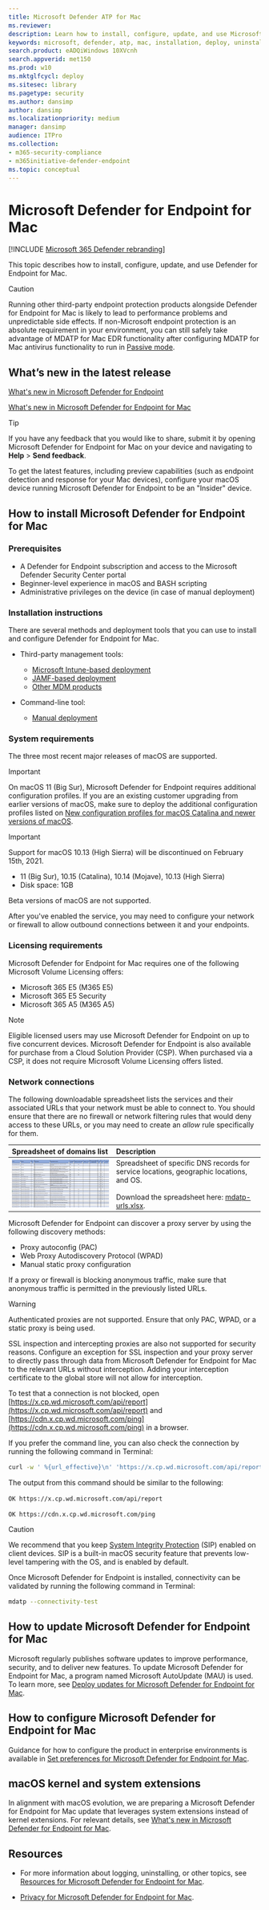 ```yaml
---
title: Microsoft Defender ATP for Mac
ms.reviewer:
description: Learn how to install, configure, update, and use Microsoft Defender Advanced Threat Protection for Mac.
keywords: microsoft, defender, atp, mac, installation, deploy, uninstallation, intune, jamf, macos, catalina, mojave, high sierra
search.product: eADQiWindows 10XVcnh
search.appverid: met150
ms.prod: w10
ms.mktglfcycl: deploy
ms.sitesec: library
ms.pagetype: security
ms.author: dansimp
author: dansimp
ms.localizationpriority: medium
manager: dansimp
audience: ITPro
ms.collection: 
- m365-security-compliance 
- m365initiative-defender-endpoint 
ms.topic: conceptual
---
```


# Microsoft Defender for Endpoint for Mac

[!INCLUDE [Microsoft 365 Defender rebranding](../../includes/microsoft-defender.md)]


This topic describes how to install, configure, update, and use Defender for Endpoint for Mac.

> [!CAUTION]
> Running other third-party endpoint protection products alongside Defender for Endpoint for Mac is likely to lead to performance problems and unpredictable side effects. If non-Microsoft endpoint protection is an absolute requirement in your environment, you can still safely take advantage of MDATP for Mac EDR functionality after configuring MDATP for Mac antivirus functionality to run in [Passive mode](mac-preferences.md#enable--disable-passive-mode).

## What’s new in the latest release

[What's new in Microsoft Defender for Endpoint](whats-new-in-microsoft-defender-atp.md)

[What's new in Microsoft Defender for Endpoint for Mac](mac-whatsnew.md)

> [!TIP]
> If you have any feedback that you would like to share, submit it by opening Microsoft Defender for Endpoint for Mac on your device and navigating to **Help** > **Send feedback**.

To get the latest features, including preview capabilities (such as endpoint detection and response for your Mac devices), configure your macOS device running Microsoft Defender for Endpoint to be an "Insider" device.

## How to install Microsoft Defender for Endpoint for Mac

### Prerequisites

- A Defender for Endpoint subscription and access to the Microsoft Defender Security Center portal
- Beginner-level experience in macOS and BASH scripting
- Administrative privileges on the device (in case of manual deployment)

### Installation instructions

There are several methods and deployment tools that you can use to install and configure Defender for Endpoint for Mac.

- Third-party management tools:
    - [Microsoft Intune-based deployment](mac-install-with-intune.md)
    - [JAMF-based deployment](mac-install-with-jamf.md)
    - [Other MDM products](mac-install-with-other-mdm.md)

- Command-line tool:
    - [Manual deployment](mac-install-manually.md)

### System requirements

The three most recent major releases of macOS are supported.

> [!IMPORTANT]
> On macOS 11 (Big Sur), Microsoft Defender for Endpoint requires additional configuration profiles. If you are an existing customer upgrading from earlier versions of macOS, make sure to deploy the additional configuration profiles listed on [New configuration profiles for macOS Catalina and newer versions of macOS](mac-sysext-policies.md).

> [!IMPORTANT]
> Support for macOS 10.13 (High Sierra) will be discontinued on February 15th, 2021.

- 11 (Big Sur), 10.15 (Catalina), 10.14 (Mojave), 10.13 (High Sierra)
- Disk space: 1GB

Beta versions of macOS are not supported.

After you've enabled the service, you may need to configure your network or firewall to allow outbound connections between it and your endpoints.

### Licensing requirements

Microsoft Defender for Endpoint for Mac requires one of the following Microsoft Volume Licensing offers:

- Microsoft 365 E5 (M365 E5)
- Microsoft 365 E5 Security
- Microsoft 365 A5 (M365 A5)

> [!NOTE]
> Eligible licensed users may use Microsoft Defender for Endpoint on up to five concurrent devices.
> Microsoft Defender for Endpoint is also available for purchase from a Cloud Solution Provider (CSP). When purchased via a CSP, it does not require Microsoft Volume Licensing offers listed.

### Network connections

The following downloadable spreadsheet lists the services and their associated URLs that your network must be able to connect to. You should ensure that there are no firewall or network filtering rules that would deny access to these URLs, or you may need to create an *allow* rule specifically for them.



|**Spreadsheet of domains list**|**Description**|
|:-----|:-----|
|![Thumb image for Microsoft Defender for Endpoint URLs spreadsheet](images/mdatp-urls.png)<br/>  | Spreadsheet of specific DNS records for service locations, geographic locations, and OS. <br><br>Download the spreadsheet here: [mdatp-urls.xlsx](https://github.com/MicrosoftDocs/windows-itpro-docs/raw/public/microsoft-365/security/defender-endpoint/downloads/mdatp-urls.xlsx).

Microsoft Defender for Endpoint can discover a proxy server by using the following discovery methods:
- Proxy autoconfig (PAC)
- Web Proxy Autodiscovery Protocol (WPAD)
- Manual static proxy configuration

If a proxy or firewall is blocking anonymous traffic, make sure that anonymous traffic is permitted in the previously listed URLs.

> [!WARNING]
> Authenticated proxies are not supported. Ensure that only PAC, WPAD, or a static proxy is being used.
>
> SSL inspection and intercepting proxies are also not supported for security reasons. Configure an exception for SSL inspection and your proxy server to directly pass through data from Microsoft Defender for Endpoint for Mac to the relevant URLs without interception. Adding your interception certificate to the global store will not allow for interception.

To test that a connection is not blocked, open [https://x.cp.wd.microsoft.com/api/report](https://x.cp.wd.microsoft.com/api/report) and [https://cdn.x.cp.wd.microsoft.com/ping](https://cdn.x.cp.wd.microsoft.com/ping) in a browser.

If you prefer the command line, you can also check the connection by running the following command in Terminal:

```bash
curl -w ' %{url_effective}\n' 'https://x.cp.wd.microsoft.com/api/report' 'https://cdn.x.cp.wd.microsoft.com/ping'
```

The output from this command should be similar to the following:

 `OK https://x.cp.wd.microsoft.com/api/report`

 `OK https://cdn.x.cp.wd.microsoft.com/ping`

> [!CAUTION]
> We recommend that you keep [System Integrity Protection](https://support.apple.com/en-us/HT204899) (SIP) enabled on client devices. SIP is a built-in macOS security feature that prevents low-level tampering with the OS, and is enabled by default.

Once Microsoft Defender for Endpoint is installed, connectivity can be validated by running the following command in Terminal:
```bash
mdatp --connectivity-test
```

## How to update Microsoft Defender for Endpoint for Mac

Microsoft regularly publishes software updates to improve performance, security, and to deliver new features. To update Microsoft Defender for Endpoint for Mac, a program named Microsoft AutoUpdate (MAU) is used. To learn more, see [Deploy updates for Microsoft Defender for Endpoint for Mac](mac-updates.md).

## How to configure Microsoft Defender for Endpoint for Mac

Guidance for how to configure the product in enterprise environments is available in [Set preferences for Microsoft Defender for Endpoint for Mac](mac-preferences.md).

## macOS kernel and system extensions

In alignment with macOS evolution, we are preparing a Microsoft Defender for Endpoint for Mac update that leverages system extensions instead of kernel extensions. For relevant details, see [What's new in Microsoft Defender for Endpoint for Mac](mac-whatsnew.md).

## Resources

- For more information about logging, uninstalling, or other topics, see [Resources for Microsoft Defender for Endpoint for Mac](mac-resources.md).

- [Privacy for Microsoft Defender for Endpoint for Mac](mac-privacy.md).
